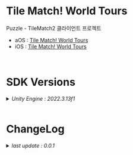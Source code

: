 # Tile Match! World Tours

Puzzle - TileMatch2 클라이언트 프로젝트

+ aOS : [Tile Match! World Tours](https://play.google.com/store/apps/details?id=com.ninetap.bubblepartyshooterpuzzle&gl=US)
+ iOS : [Tile Match! World Tours](https://apps.apple.com/app/id6449579663)

<br>

# SDK Versions
<details>
<summary markdown="span"><em>Unity Engine : 2022.3.13f1</em></summary>
<br>

---
+ UnityPackage Version
   - //External Dependency Manager : 1.2.177
   - //AppsFlyer : 6.12.21
   - //Firebase : 11.4.0
   - //Facebook : 16.0.2
   - //IronSource : 7.5.1
   - In App Purchasing : 4.10.0

</details>

<br>

# ChangeLog

<details>
<summary markdown="span"><em>last update : 0.0.1</em></summary>
<br>

---
+ 0.0.1
   - Kick Off

</details>